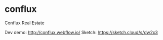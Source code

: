 # conflux
Conflux Real Estate

Dev demo: http://conflux.webflow.io/
Sketch: https://sketch.cloud/s/dw2x3
